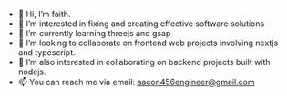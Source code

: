 - 👋 Hi, I’m faith.
- 👀 I’m interested in fixing and creating effective software solutions
- 📝 I’m currently learning threejs and gsap 
- 🔸 I’m looking to collaborate on frontend web projects involving nextjs and typescript.
- 🔸 I’m also interested in collaborating on backend projects built with nodejs. 
- 📫 You can reach me via email: aaeon456engineer@gmail.com

<!---
Leye5555/Leye5555 is a ✨ special ✨ repository because its `README.md` (this file) appears on your GitHub profile.
You can click the Preview link to take a look at your changes.
--->
